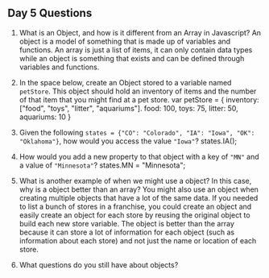 ## Day 5 Questions

1. What is an Object, and how is it different from an Array in Javascript?
An object is a model of something that is made up of variables and functions. An array is just a list of items, it can
only contain data types while an object is something that exists and can be defined through variables and functions.

1. In the space below, create an Object stored to a variable named `petStore`.  This object should hold an inventory of items and the number of that item that you might find at a pet store.
var petStore = {
  inventory: ["food", "toys", "litter", "aquariums"].
  food: 100,
  toys: 75,
  litter: 50,
  aquariums: 10
}

1. Given the following `states = {"CO": "Colorado", "IA": "Iowa", "OK": "Oklahoma"}`, how would you access the value `"Iowa"`?
states.IA();

1. How would you add a new property to that object with a key of `"MN"` and a value of `"Minnesota"`?
states.MN = "Minnesota";

1. What is another example of when we might use a object?  In this case, why is a object better than an array?
You might also use an object when creating multiple objects that have a lot of the same data. If you needed to list
a bunch of stores in a franchise, you could create an object and easily create an object for each store by reusing the
original object to build each new store variable. The object is better than the array because it can store a lot of
information for each object (such as information about each store) and not just the name or location of each store.

1. What questions do you still have about objects?
